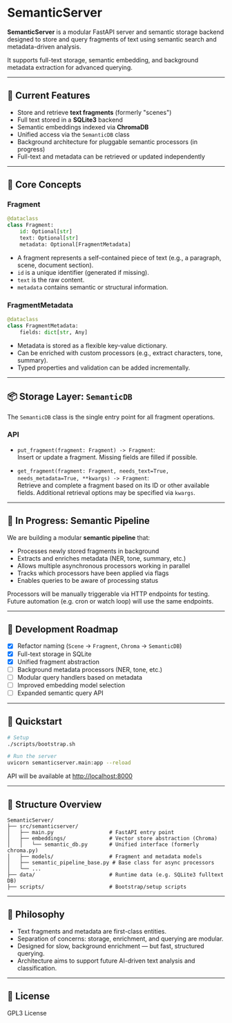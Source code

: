 
# SemanticServer

**SemanticServer** is a modular FastAPI server and semantic storage backend designed to store and query fragments of text using semantic search and metadata-driven analysis.

It supports full-text storage, semantic embedding, and background metadata extraction for advanced querying.

---

## 🔧 Current Features

- Store and retrieve **text fragments** (formerly "scenes")
- Full text stored in a **SQLite3** backend
- Semantic embeddings indexed via **ChromaDB**
- Unified access via the `SemanticDB` class
- Background architecture for pluggable semantic processors (in progress)
- Full-text and metadata can be retrieved or updated independently

---

## 🧱 Core Concepts

### Fragment

```python
@dataclass
class Fragment:
    id: Optional[str]
    text: Optional[str]
    metadata: Optional[FragmentMetadata]
```

- A fragment represents a self-contained piece of text (e.g., a paragraph, scene, document section).
- `id` is a unique identifier (generated if missing).
- `text` is the raw content.
- `metadata` contains semantic or structural information.

### FragmentMetadata

```python
@dataclass
class FragmentMetadata:
    fields: dict[str, Any]
```

- Metadata is stored as a flexible key-value dictionary.
- Can be enriched with custom processors (e.g., extract characters, tone, summary).
- Typed properties and validation can be added incrementally.

---

## 📦 Storage Layer: `SemanticDB`

The `SemanticDB` class is the single entry point for all fragment operations.

### API

- `put_fragment(fragment: Fragment) -> Fragment`:  
  Insert or update a fragment. Missing fields are filled if possible.

- `get_fragment(fragment: Fragment, needs_text=True, needs_metadata=True, **kwargs) -> Fragment`:  
  Retrieve and complete a fragment based on its ID or other available fields. Additional retrieval options may be specified via `kwargs`.

---

## 🧠 In Progress: Semantic Pipeline

We are building a modular **semantic pipeline** that:

- Processes newly stored fragments in background
- Extracts and enriches metadata (NER, tone, summary, etc.)
- Allows multiple asynchronous processors working in parallel
- Tracks which processors have been applied via flags
- Enables queries to be aware of processing status

Processors will be manually triggerable via HTTP endpoints for testing. Future automation (e.g. cron or watch loop) will use the same endpoints.

---

## 🚀 Development Roadmap

- [x] Refactor naming (`Scene` → `Fragment`, `Chroma` → `SemanticDB`)
- [x] Full-text storage in SQLite
- [x] Unified fragment abstraction
- [ ] Background metadata processors (NER, tone, etc.)
- [ ] Modular query handlers based on metadata
- [ ] Improved embedding model selection
- [ ] Expanded semantic query API

---

## 🧪 Quickstart

```bash
# Setup
./scripts/bootstrap.sh

# Run the server
uvicorn semanticserver.main:app --reload
```

API will be available at [http://localhost:8000](http://localhost:8000)

---

## 📂 Structure Overview

```
SemanticServer/
├── src/semanticserver/
│   ├── main.py                  # FastAPI entry point
│   ├── embeddings/              # Vector store abstraction (Chroma)
│   │   └── semantic_db.py       # Unified interface (formerly chroma.py)
│   ├── models/                  # Fragment and metadata models
│   ├── semantic_pipeline_base.py # Base class for async processors
│   └── ...
├── data/                        # Runtime data (e.g. SQLite3 fulltext DB)
├── scripts/                     # Bootstrap/setup scripts
```

---

## 🧠 Philosophy

- Text fragments and metadata are first-class entities.
- Separation of concerns: storage, enrichment, and querying are modular.
- Designed for slow, background enrichment — but fast, structured querying.
- Architecture aims to support future AI-driven text analysis and classification.

---

## 📜 License

GPL3 License
